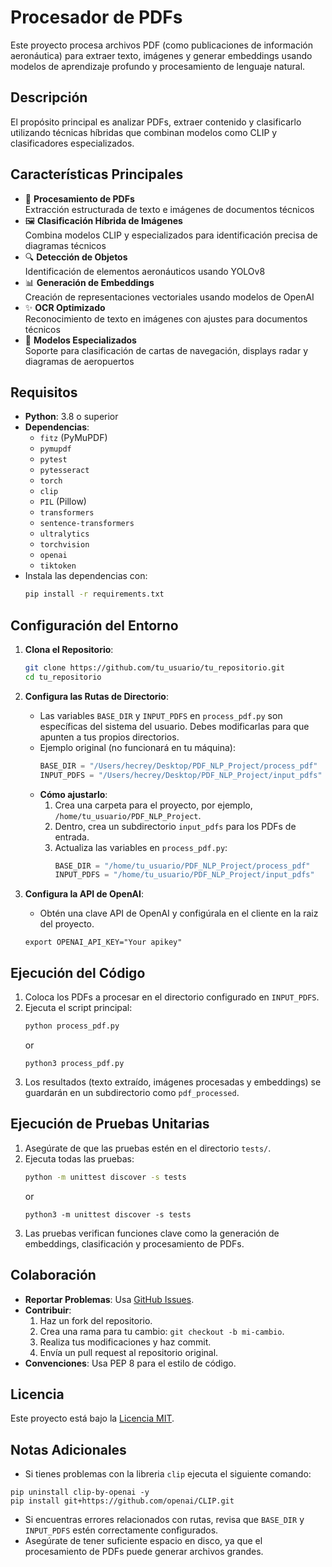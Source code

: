 # Procesador de PDFs

Este proyecto procesa archivos PDF (como publicaciones de información aeronáutica) para extraer texto, imágenes y generar embeddings usando modelos de aprendizaje profundo y procesamiento de lenguaje natural.

## Descripción

El propósito principal es analizar PDFs, extraer contenido y clasificarlo utilizando técnicas híbridas que combinan modelos como CLIP y clasificadores especializados.

## Características Principales

- 📄 **Procesamiento de PDFs**  
  Extracción estructurada de texto e imágenes de documentos técnicos
- 🖼️ **Clasificación Híbrida de Imágenes**  
  Combina modelos CLIP y especializados para identificación precisa de diagramas técnicos
- 🔍 **Detección de Objetos**  
  Identificación de elementos aeronáuticos usando YOLOv8
- 📊 **Generación de Embeddings**  
  Creación de representaciones vectoriales usando modelos de OpenAI
- ✨ **OCR Optimizado**  
  Reconocimiento de texto en imágenes con ajustes para documentos técnicos
- 🧠 **Modelos Especializados**  
  Soporte para clasificación de cartas de navegación, displays radar y diagramas de aeropuertos

## Requisitos

- **Python**: 3.8 o superior
- **Dependencias**:
  - `fitz` (PyMuPDF)
  - `pymupdf`
  - `pytest`
  - `pytesseract`
  - `torch`
  - `clip`
  - `PIL` (Pillow)
  - `transformers`
  - `sentence-transformers`
  - `ultralytics`
  - `torchvision`
  - `openai`
  - `tiktoken`
- Instala las dependencias con:
  ```bash
  pip install -r requirements.txt
  ```

## Configuración del Entorno

1. **Clona el Repositorio**:

   ```bash
   git clone https://github.com/tu_usuario/tu_repositorio.git
   cd tu_repositorio
   ```

2. **Configura las Rutas de Directorio**:

   - Las variables `BASE_DIR` y `INPUT_PDFS` en `process_pdf.py` son específicas del sistema del usuario. Debes modificarlas para que apunten a tus propios directorios.
   - Ejemplo original (no funcionará en tu máquina):
     ```python
     BASE_DIR = "/Users/hecrey/Desktop/PDF_NLP_Project/process_pdf"
     INPUT_PDFS = "/Users/hecrey/Desktop/PDF_NLP_Project/input_pdfs"
     ```
   - **Cómo ajustarlo**:
     1. Crea una carpeta para el proyecto, por ejemplo, `/home/tu_usuario/PDF_NLP_Project`.
     2. Dentro, crea un subdirectorio `input_pdfs` para los PDFs de entrada.
     3. Actualiza las variables en `process_pdf.py`:
        ```python
        BASE_DIR = "/home/tu_usuario/PDF_NLP_Project/process_pdf"
        INPUT_PDFS = "/home/tu_usuario/PDF_NLP_Project/input_pdfs"
        ```

3. **Configura la API de OpenAI**:
   - Obtén una clave API de OpenAI y configúrala en el cliente en la raiz del proyecto.
   ```
   export OPENAI_API_KEY="Your apikey"
   ```

## Ejecución del Código

1. Coloca los PDFs a procesar en el directorio configurado en `INPUT_PDFS`.
2. Ejecuta el script principal:
   ```bash
   python process_pdf.py
   ```
   or
   ```
   python3 process_pdf.py
   ```
3. Los resultados (texto extraído, imágenes procesadas y embeddings) se guardarán en un subdirectorio como `pdf_processed`.

## Ejecución de Pruebas Unitarias

1. Asegúrate de que las pruebas estén en el directorio `tests/`.
2. Ejecuta todas las pruebas:
   ```bash
   python -m unittest discover -s tests
   ```
   or
   ```
   python3 -m unittest discover -s tests
   ```
3. Las pruebas verifican funciones clave como la generación de embeddings, clasificación y procesamiento de PDFs.

## Colaboración

- **Reportar Problemas**: Usa [GitHub Issues](https://github.com/tu_usuario/tu_repositorio/issues).
- **Contribuir**:
  1. Haz un fork del repositorio.
  2. Crea una rama para tu cambio: `git checkout -b mi-cambio`.
  3. Realiza tus modificaciones y haz commit.
  4. Envía un pull request al repositorio original.
- **Convenciones**: Usa PEP 8 para el estilo de código.

## Licencia

Este proyecto está bajo la [Licencia MIT](LICENSE).

## Notas Adicionales

- Si tienes problemas con la libreria `clip` ejecuta el siguiente comando:

```
pip uninstall clip-by-openai -y
pip install git+https://github.com/openai/CLIP.git
```

- Si encuentras errores relacionados con rutas, revisa que `BASE_DIR` y `INPUT_PDFS` estén correctamente configurados.
- Asegúrate de tener suficiente espacio en disco, ya que el procesamiento de PDFs puede generar archivos grandes.
